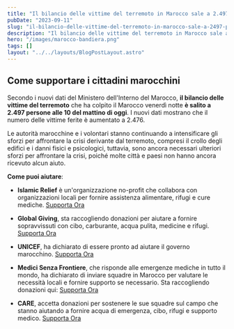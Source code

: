 ```yaml
---
title: "Il bilancio delle vittime del terremoto in Marocco sale a 2.497 persone"
pubDate: "2023-09-11"
slug: "il-bilancio-delle-vittime-del-terremoto-in-marocco-sale-a-2497-persone"
description: "Il bilancio delle vittime del terremoto in Marocco sale a 2.497 persone: Come supportare i cittadini marocchini"
hero: "/images/marocco-bandiera.png"
tags: []
layout: "../../layouts/BlogPostLayout.astro"
---
```


## Come supportare i cittadini marocchini

Secondo i nuovi dati del Ministero dell'Interno del Marocco, **il bilancio delle vittime del terremoto** che ha colpito il Marocco venerdì notte **è salito a 2.497 persone alle 10 del mattino di oggi**. I nuovi dati mostrano che il numero delle vittime ferite è aumentato a 2.476.

Le autorità marocchine e i volontari stanno continuando a intensificare gli sforzi per affrontare la crisi derivante dal terremoto, compresi il crollo degli edifici e i danni fisici e psicologici, tuttavia, sono ancora necessari ulteriori sforzi per affrontare la crisi, poiché molte città e paesi non hanno ancora ricevuto alcun aiuto.

**Come puoi aiutare**:

- **Islamic Relief** è un'organizzazione no-profit che collabora con organizzazioni locali per fornire assistenza alimentare, rifugi e cure mediche.
  [Supporta Ora](https://islamic-relief.org/news/powerful-earthquake-kills-hundreds-in-moroccos-high-atlas-region/)

- **Global Giving**, sta raccogliendo donazioni per aiutare a fornire sopravvissuti con cibo, carburante, acqua pulita, medicine e rifugi.
  [Supporta Ora](https://www.globalgiving.org/projects/morocco-earthquake-relief-fund/)

- **UNICEF**, ha dichiarato di essere pronto ad aiutare il governo marocchino.
  [Supporta Ora](https://www.unicefusa.org/?utm_campaign=20230206_Emergencies&utm_medium=Organic&utm_source=2622SyriaEarthquake&utm_content=HelpNow2622SyriaEarthquake&ms=Organic_PRL_2023_Emergencies_20230206_2622SyriaEarthquake_HelpNow2622SyriaEarthquake_none_none&initialms=Organic_PRL_2023_Emergencies_20230206_2622SyriaEarthquake_HelpNow2622SyriaEarthquake_none_none)

- **Medici Senza Frontiere**, che risponde alle emergenze mediche in tutto il mondo, ha dichiarato di inviare squadre in Marocco per valutare le necessità locali e fornire supporto se necessario. Sta raccogliendo donazioni qui:
  [Supporta Ora](https://donate.doctorswithoutborders.org/secure/donate-psearch-onetime-reverse?ms=ADD2209U0U24&utm_source=google&utm_medium=cpc&utm_campaign=BRAND.DWB_CKMSF-BRAND.DWB-GS-GS-ALL-DWBBrand.All-BO-ALL-RSA-RSARefresh.1-MONTHLY&gclid=Cj0KCQiA54KfBhCKARIsAJzSrdrATYiE5C5KS-ZaQyn21Fv1DDYEyHX4lBXqdp9Zr_EuyUOimv8v9xcaAoOGEALw_wcB)

- **CARE**, accetta donazioni per sostenere le sue squadre sul campo che stanno aiutando a fornire acqua di emergenza, cibo, rifugi e supporto medico.
  [Supporta Ora](https://my.care.org/site/Donation2?df_id=38730&38730.donation=form1&mfc_pref=T&s_src=172420ME0M00&s_subsrc=FY24SEPTMAREQMO)
